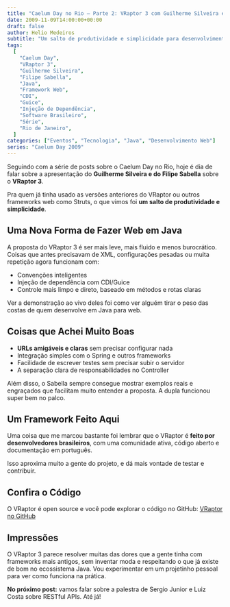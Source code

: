 ```yaml
---
title: "Caelum Day no Rio – Parte 2: VRaptor 3 com Guilherme Silveira e Filipe Sabella"
date: 2009-11-09T14:00:00+00:00
draft: false
author: Helio Medeiros
subtitle: "Um salto de produtividade e simplicidade para desenvolvimento web em Java"
tags:
  [
    "Caelum Day",
    "VRaptor 3",
    "Guilherme Silveira",
    "Filipe Sabella",
    "Java",
    "Framework Web",
    "CDI",
    "Guice",
    "Injeção de Dependência",
    "Software Brasileiro",
    "Série",
    "Rio de Janeiro",
  ]
categories: ["Eventos", "Tecnologia", "Java", "Desenvolvimento Web"]
series: "Caelum Day 2009"
---
```


Seguindo com a série de posts sobre o Caelum Day no Rio, hoje é dia de falar sobre a apresentação do **Guilherme Silveira e do Filipe Sabella** sobre o **VRaptor 3**.

Pra quem já tinha usado as versões anteriores do VRaptor ou outros frameworks web como Struts, o que vimos foi **um salto de produtividade e simplicidade**.

## Uma Nova Forma de Fazer Web em Java

A proposta do VRaptor 3 é ser mais leve, mais fluido e menos burocrático.
Coisas que antes precisavam de XML, configurações pesadas ou muita repetição agora funcionam com:

- Convenções inteligentes
- Injeção de dependência com CDI/Guice
- Controle mais limpo e direto, baseado em métodos e rotas claras

Ver a demonstração ao vivo deles foi como ver alguém tirar o peso das costas de quem desenvolve em Java para web.

## Coisas que Achei Muito Boas

- **URLs amigáveis e claras** sem precisar configurar nada
- Integração simples com o Spring e outros frameworks
- Facilidade de escrever testes sem precisar subir o servidor
- A separação clara de responsabilidades no Controller

Além disso, o Sabella sempre consegue mostrar exemplos reais e engraçados que facilitam muito entender a proposta. A dupla funcionou super bem no palco.

## Um Framework Feito Aqui

Uma coisa que me marcou bastante foi lembrar que o VRaptor é **feito por desenvolvedores brasileiros**, com uma comunidade ativa, código aberto e documentação em português.

Isso aproxima muito a gente do projeto, e dá mais vontade de testar e contribuir.

## Confira o Código

O VRaptor é open source e você pode explorar o código no GitHub:
[VRaptor no GitHub](https://github.com/caelum/vraptor)

## Impressões

O VRaptor 3 parece resolver muitas das dores que a gente tinha com frameworks mais antigos, sem inventar moda e respeitando o que já existe de bom no ecossistema Java. Vou experimentar em um projetinho pessoal para ver como funciona na prática.

**No próximo post:** vamos falar sobre a palestra de Sergio Junior e Luiz Costa sobre RESTful APIs. Até já!
